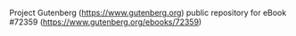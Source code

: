 Project Gutenberg (https://www.gutenberg.org) public repository
for eBook #72359 (https://www.gutenberg.org/ebooks/72359)

